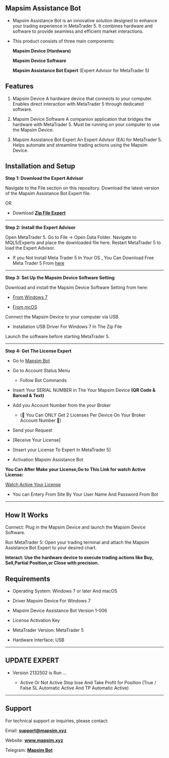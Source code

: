 ## Mapsim Assistance Bot

- Mapsim Assistance Bot is an innovative solution designed to enhance your trading experience in MetaTrader 5. It combines hardware and software to provide seamless and efficient market interactions.

-  This product consists of three main components:

    **Mapsim Device (Hardware)**

    **Mapsim Device Software**

    **Mapsim Assistance Bot Expert** (Expert Advisor for MetaTrader 5)


## Features

1. Mapsim Device
A hardware device that connects to your computer.
Enables direct interaction with MetaTrader 5 through dedicated software.

2. Mapsim Device Software
A companion application that bridges the hardware with MetaTrader 5.
Must be running on your computer to use the Mapsim Device.

3. Mapsim Assistance Bot Expert
An Expert Advisor (EA) for MetaTrader 5.
Helps automate and streamline trading actions using the Mapsim Device.


## Installation and Setup

**Step 1: Download the Expert Advisor**

Navigate to the File section on this repository.
Download the latest version of the Mapsim Assistance Bot Expert file.

OR

* Download **[Zip File Expert](https://github.com/MAPSIM-co/Mapsim_Assistance_Bot/archive/refs/heads/main.zip)**

---

**Step 2: Install the Expert Advisor**

Open MetaTrader 5.
Go to File → Open Data Folder.
Navigate to MQL5/Experts and place the downloaded file here.
Restart MetaTrader 5 to load the Expert Advisor.

* If you Not Install Meta Trader 5 In Your OS , You Can Download Free Meta Trader 5 From [here](https://www.metatrader5.com/en/download)

---

**Step 3: Set Up the Mapsim Device Software Setting**

Download and install the Mapsim Device Software Setting from here:

* [From Windows 7](https://github.com/MAPSIM-co/Mapsim_Device_Settings_And_Installation_For_Windows7)

* [From mcOS](https://github.com/MAPSIM-co/Mapsim_Device_Settings_And_Installation_For_MACOS)


Connect the Mapsim Device to your computer via USB.

* Installation USB Driver For Windows 7 In The Zip File


Launch the software before starting MetaTrader 5.

---

**Step 4: Get The License Expert**

- Go to [Mapsim Bot](https://telegram.me/Tarantula_trade_chBot?start=5580469558)

* Go to Account Status Menu 

  * Follow Bot Commands 

* Insert Your SERIAL NUMBER in The Your Mapsim Device **(QR Code & Barcod & Text)**

* Add you Account Number from the your Broker

     - (🚨 You Can ONLY Get 2 Licenses Per Device On Your Broker Account Number 🚨)

* Send your Request 

- [Receive Your License] 

- [Insert your License To Expert In MetaTrader 5]

* Activation Mapsim Assistance Bot 

**You Can After Make your License,Go to This Link for watch Active License:**

   [Watch Active Your License ](https://mapsim.xyz/login.php)

 - You can Entery From Site By Your User Name And Password From Bot

---

## How It Works

Connect: Plug in the Mapsim Device and launch the Mapsim Device Software.

Run MetaTrader 5: Open your trading terminal and attach the Mapsim Assistance Bot Expert to your desired chart.

**Interact: Use the hardware device to execute trading actions like Buy, Sell,Partial Position,or Close with precision.**


## Requirements

- Operating System: Windows 7 or later And macOS

- Driver Mapsim Device For Windows 7

- Mapsim Device Assistance Bot Version 1-006

- License Activation Key
  
- MetaTrader Version: MetaTrader 5
  
- Hardware Interface: USB

---
## UPDATE EXPERT

- Version 2132502 is Run ...

     - Active Or Not Active Stop lose And Take Profit for Position (True / False  SL Automatic Active And TP Automatic Active)

---

## Support

For technical support or inquiries, please contact:

Email: **support@mapsim.xyz**

Website: **www.mapsim.xyz**

Telegram: [**Mapsim Bot**](https://telegram.me/Tarantula_trade_chBot?start=5580469558)


